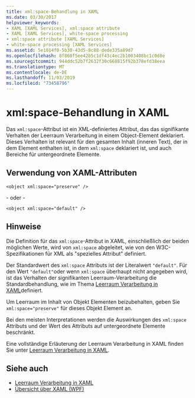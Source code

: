 ```yaml
---
title: xml:space-Behandlung in XAML
ms.date: 03/30/2017
helpviewer_keywords:
- XAML [XAML Services], xml:space attribute
- XAML [XAML Services], white-space processing
- xml:space attribute [XAML Services]
- white-space processing [XAML Services]
ms.assetid: 5e1814f0-5b30-43d5-8c88-dede335a89d7
ms.openlocfilehash: 8f860f5ee42b5c1df43c4ec2b1003408bc1c0d8e
ms.sourcegitcommit: 944ddc52b7f2632f30c668815f92b378efd38eea
ms.translationtype: MT
ms.contentlocale: de-DE
ms.lasthandoff: 11/03/2019
ms.locfileid: "73458796"
---
```

# <a name="xmlspace-handling-in-xaml"></a>xml:space-Behandlung in XAML
Das `xml:space`-Attribut ist ein XML-definiertes Attribut, das das signifikante Verhalten der Leerraum Verarbeitung in einem Object-Element deklariert. Dieses Verhalten ist relevant für den gesamten Inhalt (inneren Text), der in dem Element enthalten ist, in dem `xml:space` deklariert ist, und auch Bereiche für untergeordnete Elemente.  
  
## <a name="xaml-attribute-usage"></a>Verwendung von XAML-Attributen  
  
```xaml  
<object xml:space="preserve" />  
```  
  
 \- oder -  
  
```xaml  
<object xml:space="default" />  
```  
  
## <a name="remarks"></a>Hinweise  
 Die Definition für das `xml:space`-Attribut in XAML, einschließlich der beiden möglichen Werte, wird von `xml:space` abgeleitet, wie von den W3C-Spezifikationen für XML als "spezielles Attribut" definiert.  
  
 Der Standardwert des `xml:space` Attributs ist der Literalwert `"default"`. Für den Wert `"default"`oder wenn `xml:space` überhaupt nicht angegeben wird, ist das Verhalten der signifikanten Leerraum-Verarbeitung die Standardbehandlung, wie im Thema [Leerraum Verarbeitung in XAML](whitespace-processing-in-xaml.md)definiert.  
  
 Um Leerraum im Inhalt von Objekt Elementen beizubehalten, geben Sie `xml:space="preserve"` für dieses Objekt Element an.  
  
 Bei den meisten Interpretationen werden die Auswirkungen des `xml:space` Attributs und der Wert des Attributs auf untergeordnete Elemente beschränkt.  
  
 Eine vollständige Erläuterung der Leerraum Verarbeitung in XAML finden Sie unter [Leerraum Verarbeitung in XAML](whitespace-processing-in-xaml.md).  
  
## <a name="see-also"></a>Siehe auch

- [Leerraum Verarbeitung in XAML](whitespace-processing-in-xaml.md)
- [Übersicht über XAML (WPF)](../../desktop-wpf/fundamentals/xaml.md)

